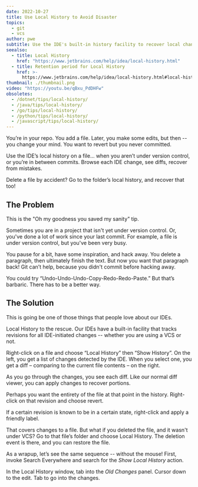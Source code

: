 ```yaml
---
date: 2022-10-27
title: Use Local History to Avoid Disaster
topics:
  - git
  - vcs
author: pwe
subtitle: Use the IDE's built-in history facility to recover local changes when you haven't committed to VCS.
seealso:
  - title: Local History
    href: "https://www.jetbrains.com/help/idea/local-history.html"
  - title: Retention period for Local History
    href: >-
      https://www.jetbrains.com/help/idea/local-history.html#local-history-retention
thumbnail: ./thumbnail.png
video: "https://youtu.be/qBxu_PdDHFw"
obsoletes:
  - /dotnet/tips/local-history/
  - /java/tips/local-history/
  - /go/tips/local-history/
  - /python/tips/local-history/
  - /javascript/tips/local-history/
---
```


You’re in your repo. You add a file.
Later, you make some edits, but then -- you change your mind.
You want to revert but you never committed.

Use the IDE’s local history on a file… when you aren’t under version control, or you’re in between commits.
Browse each IDE change, see diffs, recover from mistakes.

Delete a file by accident?
Go to the folder’s local history, and recover that too!

## The Problem

This is the "Oh my goodness you saved my sanity" tip.

Sometimes you are in a project that isn't yet under version control.
Or, you've done a lot of work since your last commit.
For example, a file is under version control, but you've been very busy.

You pause for a bit, have some inspiration, and hack away.
You delete a paragraph, then ultimately finish the text.
But now you want that paragraph back!
Git can’t help, because you didn't commit before hacking away.

You could try “Undo-Undo-Undo-Copy-Redo-Redo-Paste.”
But that’s barbaric.
There has to be a better way.

## The Solution

This is going be one of those things that people love about our IDEs.

Local History to the rescue.
Our IDEs have a built-in facility that tracks revisions for all IDE-initiated changes -- whether you are using a VCS or not.

Right-click on a file and choose “Local History” then “Show History”.
On the left, you get a list of changes detected by the IDE.
When you select one, you get a diff – comparing to the current file contents – on the right.

As you go through the changes, you see each diff.
Like our normal diff viewer, you can apply changes to recover portions.

Perhaps you want the entirety of the file at that point in the history.
Right-click on that revision and choose revert.

If a certain revision is known to be in a certain state, right-click and apply a friendly label.

That covers changes to a file.
But what if you deleted the file, and it wasn't under VCS?
Go to that file’s folder and choose Local History.
The deletion event is there, and you can restore the file.

As a wrapup, let’s see the same sequence -- without the mouse!
First, invoke Search Everywhere and search for the _Show Local History_ action.

In the Local History window, tab into the _Old Changes_ panel.
Cursor down to the edit.
Tab to go into the changes.
